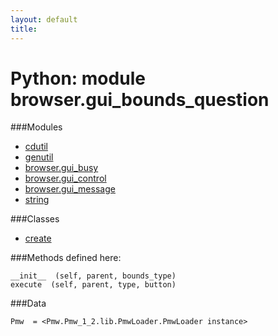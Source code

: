 ```yaml
---
layout: default
title:
---
```


#  Python: module browser.gui_bounds_question
###Modules 
* [cdutil](cdutil.html)  
* [genutil](genutil.html)  
* [browser.gui_busy](browser.gui_busy.html)  
* [browser.gui_control](browser.gui_control.html)  
* [browser.gui_message](browser.gui_message.html)  
* [string](string.html)  
  
###Classes 
* [create](browser.gui_bounds_question.html)
  
###Methods defined here:  

    __init__  (self, parent, bounds_type) 
    execute  (self, parent, type, button) 
  
###Data 

    Pmw  = <Pmw.Pmw_1_2.lib.PmwLoader.PmwLoader instance>
